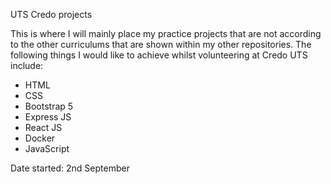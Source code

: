 UTS Credo projects

This is where I will mainly place my practice projects that are not according to the other curriculums that are shown within my other repositories. The following things I would like to achieve whilst volunteering at Credo UTS include:
+ HTML
+ CSS
+ Bootstrap 5 
+ Express JS
+ React JS
+ Docker
+ JavaScript

Date started: 2nd September